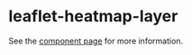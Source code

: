 leaflet-heatmap-layer
================

See the [component page](http://blackhawkwebcomponents.github.io/leaflet-heatmap-layer) for more information.
